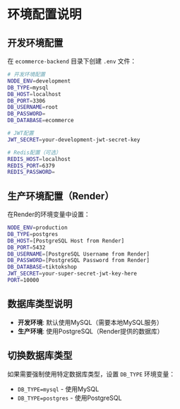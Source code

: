 # 环境配置说明

## 开发环境配置

在 `ecommerce-backend` 目录下创建 `.env` 文件：

```bash
# 开发环境配置
NODE_ENV=development
DB_TYPE=mysql
DB_HOST=localhost
DB_PORT=3306
DB_USERNAME=root
DB_PASSWORD=
DB_DATABASE=ecommerce

# JWT配置
JWT_SECRET=your-development-jwt-secret-key

# Redis配置（可选）
REDIS_HOST=localhost
REDIS_PORT=6379
REDIS_PASSWORD=
```

## 生产环境配置（Render）

在Render的环境变量中设置：

```bash
NODE_ENV=production
DB_TYPE=postgres
DB_HOST=[PostgreSQL Host from Render]
DB_PORT=5432
DB_USERNAME=[PostgreSQL Username from Render]
DB_PASSWORD=[PostgreSQL Password from Render]
DB_DATABASE=tiktokshop
JWT_SECRET=your-super-secret-jwt-key-here
PORT=10000
```

## 数据库类型说明

- **开发环境**: 默认使用MySQL（需要本地MySQL服务）
- **生产环境**: 使用PostgreSQL（Render提供的数据库）

## 切换数据库类型

如果需要强制使用特定数据库类型，设置 `DB_TYPE` 环境变量：
- `DB_TYPE=mysql` - 使用MySQL
- `DB_TYPE=postgres` - 使用PostgreSQL

